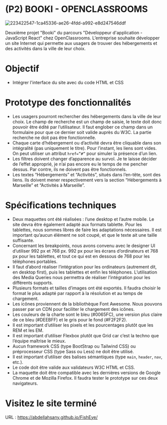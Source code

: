 # (P2) BOOKI - OPENCLASSROOMS

![223422547-1ca45336-ae26-4fdd-a992-e8d247546ddf](https://github.com/abdellahsany/Booki/assets/106497263/f41d05f2-f274-494e-96ac-66c37a604488)

Deuxième projet "Booki" du parcours "Développeur d'application - JavaScript React" chez OpenClassrooms. 
L’entreprise souhaite développer un site Internet qui permette aux usagers de trouver des hébergements et des activités dans la ville de leur choix.

# Objectif 
- Intégrer l'interface du site avec du code HTML et CSS

# Prototype des fonctionnalités
- Les usagers pourront rechercher des hébergements dans la ville de leur choix. Le champ de recherche est un champ de saisie, le texte doit donc pouvoir être édité par l’utilisateur. Il faut englober ce champ dans un formulaire pour que ce dernier soit valide auprès du W3C. La partie recherche ne doit pas être fonctionnelle.
- Chaque carte d’hébergement ou d’activité devra être cliquable dans son intégralité (pas uniquement le titre). Pour l’instant, les liens sont vides. On peut utiliser un attribut `href=”#”` pour simuler la présence d’un lien.
- Les filtres doivent changer d’apparence au survol. Je te laisse décider de l’effet approprié, je n’ai pas encore eu le temps de me pencher dessus. Par contre, ils ne doivent pas être fonctionnels.
- Les textes “Hébergements” et “Activités”, situés dans l’en-tête, sont des liens. Ils doivent mener respectivement vers la section “Hébergements à Marseille” et “Activités à Marseille”.

# Spécifications techniques
- Deux maquettes ont été réalisées : l’une desktop et l’autre mobile. Le site devra être également adapté aux formats tablette. Pour les tablettes, nous sommes libres de faire les adaptations nécessaires. Il est important qu’aucun élément ne soit coupé, et que le texte ait une taille suffisante.
- Concernant les breakpoints, nous avons convenu avec le designer UI d’utiliser 992 px et 768 px.
992 px pour les écrans d’ordinateurs et 768 px pour les tablettes, et tout ce qui est en dessous de 768 pour les téléphones portables.
- Il faut d’abord réaliser l’intégration pour les ordinateurs (autrement dit, en desktop first), puis les tablettes et enfin les téléphones.
 L’utilisation des Media Queries nous permettra de réaliser
l’intégration pour les différents supports.
- Plusieurs formats et tailles d’images ont été exportés. Il faudra choisir
le format le plus adapté par rapport à la résolution et au temps de
chargement.
- Les icônes proviennent de la bibliothèque Font Awesome. Nous
pouvons passer par un CDN pour faciliter le chargement des icônes.
- Les couleurs de la charte sont le bleu (#0065FC), une version plus
claire de ce bleu (#DEEBFF) et le gris pour le fond (#F2F2F2).
- Il est important d’utiliser les pixels et les pourcentages plutôt que les
REM et les EM.
- Il est important d’utiliser Flexbox plutôt que Grid car c’est la techno
que l’équipe maîtrise le mieux.
- Aucun framework CSS (type BootStrap ou Tailwind CSS) ou
préprocesseur CSS (type Sass ou Less) ne doit être utilisé.
- Il est important d’utiliser des balises sémantiques (type `main`,
`header`, `nav`, etc.).
- Le code doit être valide aux validateurs W3C HTML et CSS.
- La maquette doit être compatible avec les dernières versions de
Google Chrome et de Mozilla Firefox. Il faudra tester le prototype sur
ces deux navigateurs.

# Visitez le site terminé
URL : https://abdellahsany.github.io/FishEye/
